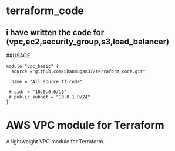 # terraform_code

## i have written the code for (vpc,ec2,security_group,s3,load_balancer)

##USAGE
```hcl
module "vpc_basic" {
  source ="github.com/Shanmugam37/terraform_code.git"

  name = "All_source_tf_code"

 # cidr = "10.0.0.0/16"
 # public_subnet = "10.0.1.0/24"
}

```
# AWS VPC module for Terraform

A lightweight VPC module for Terraform.


